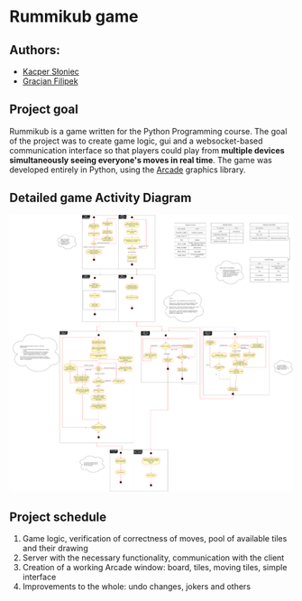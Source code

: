 # Rummikub game

## Authors:
- [Kacper Słoniec](https://github.com/Kasl0)
- [Gracjan Filipek](https://github.com/Strattoss)

## Project goal
Rummikub is a game written for the Python Programming course. The goal of the project was to create game logic, gui and a websocket-based communication interface so that players could play from **multiple devices simultaneously seeing everyone's moves in real time**. The game was developed entirely in Python, using the [Arcade](https://api.arcade.academy/en/latest/) graphics library.

## Detailed game Activity Diagram
![game Activity Diagram](diagrams/Action_diagram.drawio.png)


## Project schedule
1. Game logic, verification of correctness of moves, pool of available tiles and their drawing
2. Server with the necessary functionality, communication with the client
3. Creation of a working Arcade window: board, tiles, moving tiles, simple interface 
4. Improvements to the whole: undo changes, jokers and others
